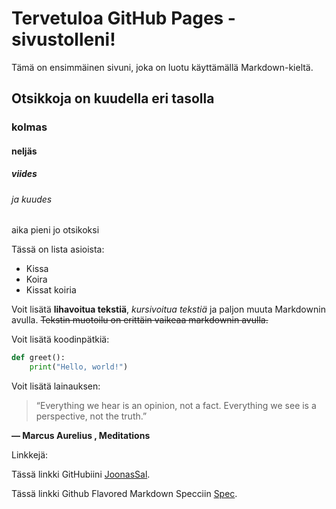 # Tervetuloa GitHub Pages -sivustolleni!

Tämä on ensimmäinen sivuni, joka on luotu käyttämällä Markdown-kieltä.

## Otsikkoja on kuudella eri tasolla
### kolmas
#### neljäs
##### viides
###### ja kuudes
aika pieni jo otsikoksi


Tässä on lista asioista:
- Kissa
- Koira
- Kissat koiria


Voit lisätä **lihavoitua tekstiä**, *kursivoitua tekstiä* ja paljon muuta Markdownin avulla. ~~Tekstin muotoilu on erittäin vaikeaa markdownin avulla.~~


Voit lisätä koodinpätkiä:

```python
def greet():
    print("Hello, world!")
```


Voit lisätä lainauksen:

> “Everything we hear is an opinion, not a fact. Everything we see is a perspective, not the truth.”

**― Marcus Aurelius , Meditations**


Linkkejä:

Tässä linkki GitHubiini [JoonasSal](https://github.com/JoonasSal?tab=repositories).

Tässä linkki Github Flavored Markdown Specciin [Spec](https://github.github.com/gfm/).

